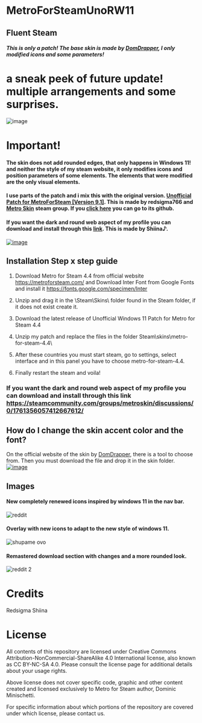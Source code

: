 # MetroForSteamUnoRW11

## Fluent Steam

##### This is only a patch! The base skin is made by [DomDrapper](https://metroforsteam.com/), I only modified icons and some parameters!


# a sneak peek of future update! multiple arrangements and some surprises.
![image](https://user-images.githubusercontent.com/87723899/144157891-2de15196-1e59-4d90-b571-409e3147ac7d.png)




# Important!
#### The skin does not add rounded edges, that only happens in Windows 11! and neither the style of my steam website, it only modifies icons and position parameters of some elements. The elements that were modified are the only visual elements.
#### I use parts of the patch and i mix this with the original version. [Unofficial Patch for MetroForSteam [Version 9.1]](https://steamcommunity.com/groups/metroskin/discussions/0/141136086931804907). This is made by redsigma766 and [Metro Skin](https://steamcommunity.com/groups/metroskin) steam group. If you [click here](https://github.com/redsigma/UPMetroSkin/) you can go to its github.
#### If you want the dark and round web aspect of my profile you can download and install through this [link](https://steamcommunity.com/groups/metroskin/discussions/0/1761356057412667612/). This is made by Shiina♪. 
[![image](https://i.gyazo.com/8430c49d1e06662c1c114ecca701de6a.png)](https://steamcommunity.com/groups/metroskin/discussions/0/1761356057412667612/)



## Installation Step x step guide

1. Download Metro for Steam 4.4 from official website https://metroforsteam.com/ and Download Inter Font from Google Fonts and install it https://fonts.google.com/specimen/Inter

2. Unzip and drag it in the \Steam\Skins\ folder found in the Steam folder, if it does not exist create it.

3. Download the latest release of Unofficial Windows 11 Patch for Metro for Steam 4.4

4. Unzip my patch and replace the files in the folder Steam\skins\metro-for-steam-4.4\

5. After these countries you must start steam, go to settings, select interface and in this panel you have to choose metro-for-steam-4.4. 

6. Finally restart the steam and voila!

### If you want the dark and round web aspect of my profile you can download and install through this link https://steamcommunity.com/groups/metroskin/discussions/0/1761356057412667612/ 

## How do I change the skin accent color and the font?
On the official website of the skin by [DomDrapper](https://metroforsteam.com/), there is a tool to choose from. Then you must download the file and drop it in the skin folder.
[![image](https://i.gyazo.com/ee317c0d977858d2f73d302262d56e35.png)
](https://metroforsteam.com/personalize)

## Images 
#### New completely renewed icons inspired by windows 11 in the nav bar.
![reddit](https://user-images.githubusercontent.com/87723899/126405953-31b04cdd-ba46-4ca4-8b50-203f71397346.png)
####  Overlay with new icons to adapt to the new style of windows 11.
![shupame ovo](https://user-images.githubusercontent.com/87723899/126405954-4d291bab-1ea7-4054-8802-d66ad9db2880.png)
#### Remastered download section with changes and a more rounded look.
![reddit 2](https://user-images.githubusercontent.com/87723899/126405955-90bcf2d5-9e66-4067-9e96-f634a809ef75.png)

# Credits
Redsigma
Shiina

# License
All contents of this repository are licensed under Creative Commons Attribution-NonCommercial-ShareAlike 4.0 International license, also known as CC BY-NC-SA 4.0. Please consult the license page for additional details about your usage rights.

Above license does not cover specific code, graphic and other content created and licensed exclusively to Metro for Steam author, Dominic Minischetti.

For specific information about which portions of the repository are covered under which license, please contact us.
